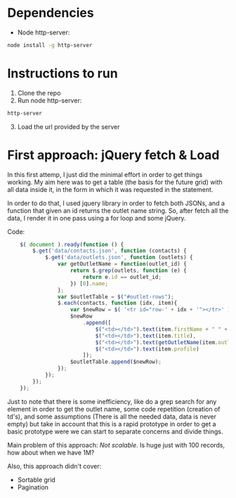 # Dependencies
* Node http-server:
```bash
node install -g http-server
```

# Instructions to run

1. Clone the repo
2. Run node http-server:
```bash
http-server
```
3. Load the url provided by the server

# First approach: jQuery fetch & Load
In this first attemp, I just did the minimal effort in order to get things
working. My aim here was to get a table (the basis for the future grid) with
all data inside it, in the form in which it was requested in the statement.

In order to do that, I used jquery library in order to fetch both JSONs, and
a function that given an id returns the outlet name string.
So, after fetch all the data, I render it in one pass using a for loop and
some jQuery.

Code:

```javascript
    $( document ).ready(function () {
        $.get('data/contacts.json', function (contacts) {
            $.get('data/outlets.json', function (outlets) {
                var getOutletName = function(outlet_id) {
                    return $.grep(outlets, function (e) {
                        return e.id == outlet_id;
                    }) [0].name;
                };
                var $outletTable = $("#outlet-rows");
                $.each(contacts, function (idx, item){
                    var $newRow = $( '<tr id="row-' + idx + '"></tr>' );
                    $newRow
                        .append([
                            $("<td></td>").text(item.firstName + " " + item.lastName),
                            $("<td></td>").text(item.title),
                            $("<td></td>").text(getOutletName(item.outletId)),
                            $("<td></td>").text(item.profile)
                        ]);
                    $outletTable.append($newRow);
                });
            });
        });
    });
 ```

 Just to note that there is some inefficiency, like do a grep search for any
 element in order to get the outlet name, some code repetition (creation of td's),
 and some assumptions (There is all the needed data, data is never empty)
 but take in account that this is a rapid prototype in order to get a basic
 prototype were we can start to separate concerns and divide things.

 Main problem of this approach: *Not scalable*. Is huge just with 100 records, how about when we have 1M?

 Also, this approach didn't cover:

 * Sortable grid
 * Pagination
